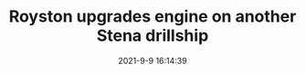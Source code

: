 ---
"title": "Royston upgrades engine on another Stena drillship"
"date": "2021-9-9 16:14:39"
"feed_name": "OFFSHOREMAG"
"feed_website": "https://www.offshore-mag.com/"
"feed_rss": "https://www.offshore-mag.com/__rss/website-scheduled-content.xml?input=%7B%22sectionAlias%22%3A%22home%22%7D"
"link": "https://www.offshore-mag.com/rigs-vessels/article/14210051/royston-upgrades-engine-on-another-stena-drillship"
"file": "_posts/2021-9-9-16-14-39_OFFSHOREMAG_8d2c424bd95eb72fbf5130c13dfb67c20c34fcb6.md"
"accident": "0"
"drilling": "0"
---